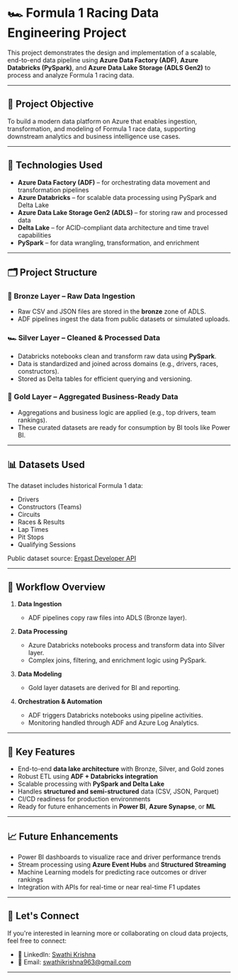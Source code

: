 # 🏎️ Formula 1 Racing Data Engineering Project

This project demonstrates the design and implementation of a scalable, end-to-end data pipeline using **Azure Data Factory (ADF)**, **Azure Databricks (PySpark)**, and **Azure Data Lake Storage (ADLS Gen2)** to process and analyze Formula 1 racing data.

---

## 📌 Project Objective

To build a modern data platform on Azure that enables ingestion, transformation, and modeling of Formula 1 race data, supporting downstream analytics and business intelligence use cases.

---

## 🔧 Technologies Used

- **Azure Data Factory (ADF)** – for orchestrating data movement and transformation pipelines
- **Azure Databricks** – for scalable data processing using PySpark and Delta Lake
- **Azure Data Lake Storage Gen2 (ADLS)** – for storing raw and processed data
- **Delta Lake** – for ACID-compliant data architecture and time travel capabilities
- **PySpark** – for data wrangling, transformation, and enrichment

---

## 🗂️ Project Structure

### 🏁 Bronze Layer – Raw Data Ingestion
- Raw CSV and JSON files are stored in the **bronze** zone of ADLS.
- ADF pipelines ingest the data from public datasets or simulated uploads.

### 🏎️ Silver Layer – Cleaned & Processed Data
- Databricks notebooks clean and transform raw data using **PySpark**.
- Data is standardized and joined across domains (e.g., drivers, races, constructors).
- Stored as Delta tables for efficient querying and versioning.

### 🥇 Gold Layer – Aggregated Business-Ready Data
- Aggregations and business logic are applied (e.g., top drivers, team rankings).
- These curated datasets are ready for consumption by BI tools like Power BI.

---

## 📊 Datasets Used

The dataset includes historical Formula 1 data:
- Drivers
- Constructors (Teams)
- Circuits
- Races & Results
- Lap Times
- Pit Stops
- Qualifying Sessions

Public dataset source: [Ergast Developer API](http://ergast.com/mrd/)

---

## 🔁 Workflow Overview

1. **Data Ingestion**  
   - ADF pipelines copy raw files into ADLS (Bronze layer).

2. **Data Processing**  
   - Azure Databricks notebooks process and transform data into Silver layer.
   - Complex joins, filtering, and enrichment logic using PySpark.

3. **Data Modeling**  
   - Gold layer datasets are derived for BI and reporting.

4. **Orchestration & Automation**  
   - ADF triggers Databricks notebooks using pipeline activities.
   - Monitoring handled through ADF and Azure Log Analytics.

---

## 🚀 Key Features

- End-to-end **data lake architecture** with Bronze, Silver, and Gold zones
- Robust ETL using **ADF + Databricks integration**
- Scalable processing with **PySpark and Delta Lake**
- Handles **structured and semi-structured** data (CSV, JSON, Parquet)
- CI/CD readiness for production environments
- Ready for future enhancements in **Power BI**, **Azure Synapse**, or **ML**

---

## 📈 Future Enhancements

- Power BI dashboards to visualize race and driver performance trends
- Stream processing using **Azure Event Hubs** and **Structured Streaming**
- Machine Learning models for predicting race outcomes or driver rankings
- Integration with APIs for real-time or near real-time F1 updates

---

## 🤝 Let's Connect

If you're interested in learning more or collaborating on cloud data projects, feel free to connect:

- 💼 LinkedIn: [Swathi Krishna](https://linkedin.com/in/swathi-krishna-t-u-491832163)
- 📧 Email: swathikrishna963@gmail.com

---
